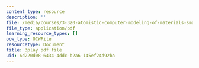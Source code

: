 ```yaml
---
content_type: resource
description: ''
file: /media/courses/3-320-atomistic-computer-modeling-of-materials-sma-5107-spring-2005/6d220d0864344ddcb2a6145ef24d92ba_egK3Cih11J4.pdf
file_type: application/pdf
learning_resource_types: []
ocw_type: OCWFile
resourcetype: Document
title: 3play pdf file
uid: 6d220d08-6434-4ddc-b2a6-145ef24d92ba
---
```

